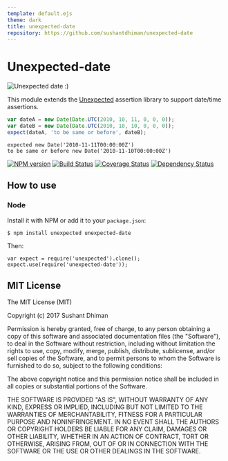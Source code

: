 ```yaml
---
template: default.ejs
theme: dark
title: unexpected-date
repository: https://github.com/sushantdhiman/unexpected-date
---
```


# Unexpected-date

![Unexpected date :)](unexpectedDate.png)

This module extends the
[Unexpected](https://github.com/unexpectedjs/unexpected) assertion
library to support date/time assertions.

```js
var dateA = new Date(Date.UTC(2010, 10, 11, 0, 0, 0));
var dateB = new Date(Date.UTC(2010, 10, 10, 0, 0, 0));
expect(dateA, 'to be same or before', dateB);
```

```output
expected new Date('2010-11-11T00:00:00Z')
to be same or before new Date('2010-11-10T00:00:00Z')
```

[![NPM version](https://badge.fury.io/js/unexpected-date.svg)](http://badge.fury.io/js/unexpected-date)
[![Build Status](https://travis-ci.org/sushantdhiman/unexpected-date.svg?branch=master)](https://travis-ci.org/sushantdhiman/unexpected-date)
[![Coverage Status](https://coveralls.io/repos/sushantdhiman/unexpected-date/badge.svg)](https://coveralls.io/r/sushantdhiman/unexpected-date)
[![Dependency Status](https://david-dm.org/sushantdhiman/unexpected-date.svg)](https://david-dm.org/sushantdhiman/unexpected-date)

## How to use

### Node

Install it with NPM or add it to your `package.json`:

```
$ npm install unexpected unexpected-date
```

Then:

```js#evaluate:false
var expect = require('unexpected').clone();
expect.use(require('unexpected-date'));
```

## MIT License

The MIT License (MIT)

Copyright (c) 2017 Sushant Dhiman

Permission is hereby granted, free of charge, to any person obtaining a copy
of this software and associated documentation files (the "Software"), to deal
in the Software without restriction, including without limitation the rights
to use, copy, modify, merge, publish, distribute, sublicense, and/or sell
copies of the Software, and to permit persons to whom the Software is
furnished to do so, subject to the following conditions:

The above copyright notice and this permission notice shall be included in all
copies or substantial portions of the Software.

THE SOFTWARE IS PROVIDED "AS IS", WITHOUT WARRANTY OF ANY KIND, EXPRESS OR
IMPLIED, INCLUDING BUT NOT LIMITED TO THE WARRANTIES OF MERCHANTABILITY,
FITNESS FOR A PARTICULAR PURPOSE AND NONINFRINGEMENT. IN NO EVENT SHALL THE
AUTHORS OR COPYRIGHT HOLDERS BE LIABLE FOR ANY CLAIM, DAMAGES OR OTHER
LIABILITY, WHETHER IN AN ACTION OF CONTRACT, TORT OR OTHERWISE, ARISING FROM,
OUT OF OR IN CONNECTION WITH THE SOFTWARE OR THE USE OR OTHER DEALINGS IN THE
SOFTWARE.
